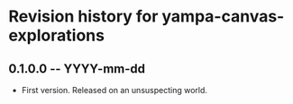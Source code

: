 # Revision history for yampa-canvas-explorations

## 0.1.0.0 -- YYYY-mm-dd

* First version. Released on an unsuspecting world.
